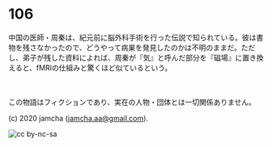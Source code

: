 

# 106

中国の医師・周秦は、紀元前に脳外科手術を行った伝説で知られている。彼は書物を残さなかったので、どうやって病巣を発見したのかは不明のままだ。ただし、弟子が残した資料によれば、周秦が『気』と呼んだ部分を『磁場』に置き換えると、fMRIの仕組みと驚くほど似ているという。

<br>  
<br>  
この物語はフィクションであり、実在の人物・団体とは一切関係ありません。  

(c) 2020 jamcha (jamcha.aa@gmail.com).  

![cc by-nc-sa](https://i.creativecommons.org/l/by-nc-sa/4.0/88x31.png)  

